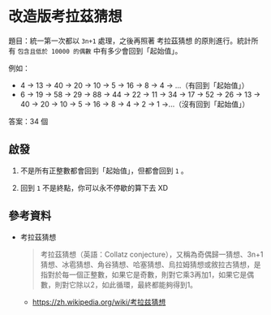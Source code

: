 # 改造版考拉茲猜想

題目：統一第一次都以 `3n+1` 處理，之後再照著 考拉茲猜想 的原則進行。統計所有 `包含且低於 10000 的偶數` 中有多少會回到「起始值」。

例如：
* 4 → 13 → 40 → 20 → 10 → 5 → 16 → 8 → 4 → ...（有回到「起始值」）
* 6 → 19 → 58 → 29 → 88 → 44 → 22 → 11 → 34 → 17 → 52 → 26 → 13 → 40 → 20 → 10 → 5 → 16 → 8 → 4 → 2 → 1 →...（沒有回到「起始值」）

答案：34 個


## 啟發

1. 不是所有正整數都會回到「起始值」，但都會回到 `1` 。

2. 回到 `1` 不是終點，你可以永不停歇的算下去 XD


## 參考資料

* 考拉茲猜想
  > 考拉茲猜想（英語：Collatz conjecture），又稱為奇偶歸一猜想、3n+1猜想、冰雹猜想、角谷猜想、哈塞猜想、烏拉姆猜想或敘拉古猜想，是指對於每一個正整數，如果它是奇數，則對它乘3再加1，如果它是偶數，則對它除以2，如此循環，最終都能夠得到1。
  * https://zh.wikipedia.org/wiki/考拉兹猜想